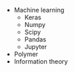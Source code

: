 * Machine learning
  * Keras
  * Numpy
  * Scipy
  * Pandas
  * Jupyter
* Polymer
* Information theory